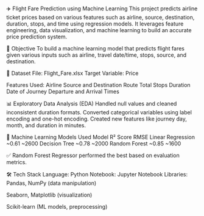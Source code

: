 ✈️ Flight Fare Prediction using Machine Learning
This project predicts airline ticket prices based on various features such as airline, source, destination, duration, stops, and time using regression models. It leverages feature engineering, data visualization, and machine learning to build an accurate price prediction system.

📌 Objective
To build a machine learning model that predicts flight fares given various inputs such as airline, travel date/time, stops, source, and destination.

📁 Dataset
File: Flight_Fare.xlsx
Target Variable: Price

Features Used:
Airline
Source and Destination
Route
Total Stops
Duration
Date of Journey
Departure and Arrival Times

📊 Exploratory Data Analysis (EDA)
Handled null values and cleaned inconsistent duration formats.
Converted categorical variables using label encoding and one-hot encoding.
Created new features like journey day, month, and duration in minutes.

🧠 Machine Learning Models Used
Model	R² Score	RMSE
Linear Regression	~0.61	~2600
Decision Tree	~0.78	~2000
Random Forest	~0.85	~1600

✅ Random Forest Regressor performed the best based on evaluation metrics.

🛠 Tech Stack
Language: Python
Notebook: Jupyter Notebook
Libraries:
Pandas, NumPy (data manipulation)

Seaborn, Matplotlib (visualization)

Scikit-learn (ML models, preprocessing)
